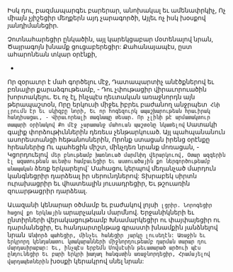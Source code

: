 
Իսկ դու, բազմապարգեւ բարերար, անոխակալ եւ
ամենափրկիչ,
Ոչ միայն չյիշեցիր մեղքերն այդ չարագործի,
Այլեւ ոչ իսկ խօսքով յանդիմանեցիր.


Չոտնահարեցիր ընկածին, այլ կարեկցաբար
մօտենալով նրան,
Ծայրագոյն խնամք ցուցաբերեցիր:
Քահանայապէս, ըստ ահարոնեան տկար օրէնքի,

-
Որ զօրաւոր է մահ գործելու մէջ,
Դատապարտիչ անէծքներով եւ բռնալիր
քարաձգութեամբ, -
Դու չփութացիր վիրաւորուածին խորտակելու.
Եւ ոչ էլ, ինչպէս ղեւտական առաջնորդն այն
թերապաշտօն,
Որը երկուսի միջեւ իբրեւ բաժանող անջրպետ`
Հնի լրումն էր եւ սկիզբը նորի,
Եւ որ հոգեզուրկ ապաշխարութեան հրաւիրակ
հանդիսացաւ, -
Վիրաւորեալի տագնապը տեսար.
Որ չլինի թէ արմատակտուր տապարի օրինակով
Քո մէջ չարատանջ մահուան պաշտօնը
նկատելով`
Սատակի գալիք փորձութիւններին դեռեւս
չենթարկուած.
Այլ պահպանանուն ասորեստանցի
հեթանոսներին,
Որոնք ստացան իրենց օրէնքը հրեաներից
Ու պահեցին միշտ, մինչդեռ նրանք մոռացան, -
Կցորդուելով` մեր բնութեամբ խառնուած
մարմնիդ վերարկուով,
Օտար ազգերին էլ ազատութեան աւետիս
համբաւեցիր
Եւ աստուածային քո ներգործութեամբ
անապական` ձեռք երկարելով`
Մահացու կերպով մեղանչած մարդուն
կանգնեցրիր դարձեալ իր սերունդներով:
Տխրաբեկ սիրտն ուրախացրիր եւ վհատեալին
յուսադրեցիր,
Եւ թշուառին զուարթացրիր դարձեալ.


Աւազանի կենարար օծմամբ եւ բաժակով լոյսի`
լցրիր.
Նորոգեցիր հացով քո երկնային` արարչական
մարմնով.
Երջանիկների եւ ընտիրների վերակացութեամբ
Խնամարկեցիր ու փայփայեցիր ու դարմանեցիր,
Եւ հանդարտընթաց գրաստի խնամքին յանձնելով
նրան`
Անփորձ պահեցիր, մինչեւ հանեցիր յարկը
լուսեղէն:
Առաջին եւ երկրորդ կենդանատու
կտակարանների միջնորդութեամբ դարման տարար
դու մարդասիրաբար:
Եւ, ինչպէս երբեմն Մովսէսին թեւատարած
արծուի պէս ընդունեցիր
Եւ բարի երկրի խաղաղ հանգստին
առաջնորդեցիր,
Հրամայելով վարդապետներին` խօսքի կերակրով
սնել նրան:
